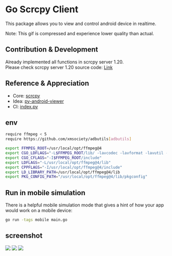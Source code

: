 # Go Scrcpy Client

This package allows you to view and control android device in realtime.

Note: This gif is compressed and experience lower quality than actual.


## Contribution & Development
Already implemented all functions in scrcpy server 1.20.  
Please check scrcpy server 1.20 source code: [Link](https://github.com/Genymobile/scrcpy/tree/v1.20/server)

## Reference & Appreciation
- Core: [scrcpy](https://github.com/Genymobile/scrcpy)
- Idea: [py-android-viewer](https://github.com/razumeiko/py-android-viewer)
- CI: [index.py](https://github.com/index-py/index.py)

## env 
```bash
require ffmpeg < 5
require https://github.com/xmsociety/adbutils[adbutils]

export FFMPEG_ROOT=/usr/local/opt/ffmpeg@4
export CGO_LDFLAGS="-L$FFMPEG_ROOT/lib/ -lavcodec -lavformat -lavutil -lswscale -lswresample -lavdevice -lavfilter"
export CGO_CFLAGS="-I$FFMPEG_ROOT/include"
export LDFLAGS="-L/usr/local/opt/ffmpeg@4/lib"
export CPPFLAGS="-I/usr/local/opt/ffmpeg@4/include"
export LD_LIBRARY_PATH=/usr/local/opt/ffmpeg@4/lib
export PKG_CONFIG_PATH="/usr/local/opt/ffmpeg@4/lib/pkgconfig"

```
## Run in mobile simulation
There is a helpful mobile simulation mode that gives a hint of how your app would work on a mobile device:

```bash
go run -tags mobile main.go
```

## screenshot
![](https://cdn.mongona.com/github/xmsociety/main.png)
![](https://cdn.mongona.com/github/xmsociety/live.png)
![](https://cdn.mongona.com/github/xmsociety/theme.png)